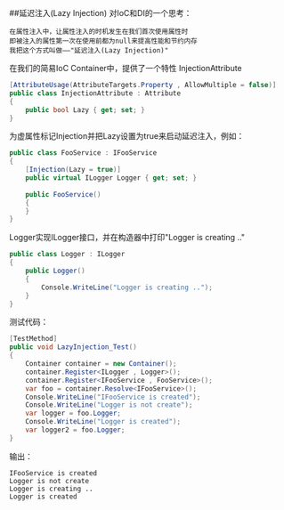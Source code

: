 ##延迟注入(Lazy Injection)
对IoC和DI的一个思考：
```
在属性注入中，让属性注入的时机发生在我们首次使用属性时
即被注入的属性第一次在使用前都为null来提高性能和节约内存
我把这个方式叫做——"延迟注入(Lazy Injection)"
```
在我们的简易IoC Container中，提供了一个特性 InjectionAttribute
```cs
[AttributeUsage(AttributeTargets.Property , AllowMultiple = false)]
public class InjectionAttribute : Attribute
{
    public bool Lazy { get; set; }
}
```
为虚属性标记Injection并把Lazy设置为true来启动延迟注入，例如：
```cs
public class FooService : IFooService
{
    [Injection(Lazy = true)]
    public virtual ILogger Logger { get; set; }
    
    public FooService()
    {
    }
}
```
Logger实现ILogger接口，并在构造器中打印"Logger is creating .."
```cs
public class Logger : ILogger
{
    public Logger()
    {
        Console.WriteLine("Logger is creating ..");
    }
}
```
测试代码：
```cs
[TestMethod]
public void LazyInjection_Test()
{
    Container container = new Container();
    container.Register<ILogger , Logger>();
    container.Register<IFooService , FooService>();
    var foo = container.Resolve<IFooService>();
    Console.WriteLine("IFooService is created");
    Console.WriteLine("Logger is not create");
    var logger = foo.Logger;           
    Console.WriteLine("Logger is created");
    var logger2 = foo.Logger;
}
```
输出：
```		
IFooService is created
Logger is not create
Logger is creating ..
Logger is created
```

